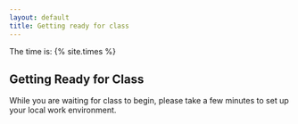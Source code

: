```yaml
---
layout: default
title: Getting ready for class
---
```


The time is: {% site.times %}

## Getting Ready for Class
While you are waiting for class to begin, please take a few minutes to set up your local work environment.
